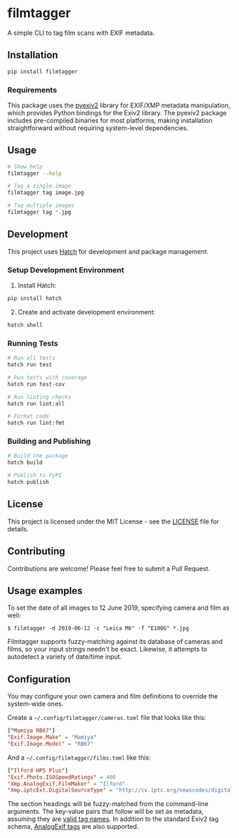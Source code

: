 # filmtagger

A simple CLI to tag film scans with EXIF metadata.

## Installation

```bash
pip install filmtagger
```

### Requirements

This package uses the [pyexiv2](https://pypi.org/project/pyexiv2/) library for EXIF/XMP metadata manipulation, which provides Python bindings for the Exiv2 library. The pyexiv2 package includes pre-compiled binaries for most platforms, making installation straightforward without requiring system-level dependencies.

## Usage

```bash
# Show help
filmtagger --help

# Tag a single image
filmtagger tag image.jpg

# Tag multiple images
filmtagger tag *.jpg
```

## Development

This project uses [Hatch](https://hatch.pypa.io/) for development and package management.

### Setup Development Environment

1. Install Hatch:
```bash
pip install hatch
```

2. Create and activate development environment:
```bash
hatch shell
```

### Running Tests

```bash
# Run all tests
hatch run test

# Run tests with coverage
hatch run test-cov

# Run linting checks
hatch run lint:all

# Format code
hatch run lint:fmt
```

### Building and Publishing

```bash
# Build the package
hatch build

# Publish to PyPI
hatch publish
```

## License

This project is licensed under the MIT License - see the [LICENSE](LICENSE) file for details.

## Contributing

Contributions are welcome! Please feel free to submit a Pull Request.

## Usage examples

To set the date of all images to 12 June 2019, specifying camera and 
film as well:

    $ filmtagger -d 2019-06-12 -c "Leica M6" -f "E100G" *.jpg

Filmtagger supports fuzzy-matching against its database of cameras and 
films, so your input strings needn't be exact.  Likewise, it attempts to 
autodetect a variety of date/time input.

## Configuration

You may configure your own camera and film definitions to override the
system-wide ones.

Create a `~/.config/filmtagger/cameras.toml` file that looks like this:

```toml
["Mamiya RB67"]
"Exif.Image.Make" = "Mamiya"
"Exif.Image.Model" = "RB67"
```

And a `~/.config/filmtagger/films.toml` like this:

```toml
["Ilford HP5 Plus"]
"Exif.Photo.ISOSpeedRatings" = 400
"Xmp.AnalogExif.FilmMaker" = "Ilford"
"Xmp.iptcExt.DigitalSourceType" = "http://cv.iptc.org/newscodes/digitalsourcetype/negativeFilm"
```

The section headings will be fuzzy-matched from the command-line 
arguments.  The key-value pairs that follow will be set as metadata, 
assuming they are [valid tag names](https://exiv2.org/metadata.html).
In addition to the standard Exiv2 tag schema, [AnalogExif 
tags](http://analogexif.sourceforge.net/help/analogexif-xmp.php) are 
also supported.
